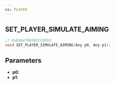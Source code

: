 ```yaml
---
ns: PLAYER
---
```

## SET_PLAYER_SIMULATE_AIMING

```c
// 0xE0447DEF81CCDFD2
void SET_PLAYER_SIMULATE_AIMING(Any p0, Any p1);
```

## Parameters
* **p0**:
* **p1**:
